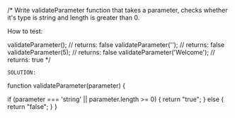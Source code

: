 
/* Write validateParameter function that takes a parameter, checks whether it's type is string and length is greater than 0.

How to test:

validateParameter(); // returns: false
validateParameter(''); // returns: false
validateParameter(5); // returns: false
validateParameter('Welcome'); // returns: true */


	SOLUTION: 


function validateParameter(parameter) {
  
  if (parameter === 'string' || parameter.length >= 0) {
    return "true";
  } else {
      return "false";
    }
}